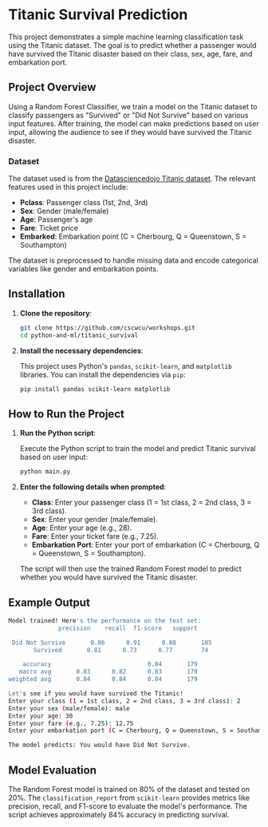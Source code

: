 # Titanic Survival Prediction

This project demonstrates a simple machine learning classification task using the Titanic dataset. The goal is to predict whether a passenger would have survived the Titanic disaster based on their class, sex, age, fare, and embarkation port.

## Project Overview

Using a Random Forest Classifier, we train a model on the Titanic dataset to classify passengers as "Survived" or "Did Not Survive" based on various input features. After training, the model can make predictions based on user input, allowing the audience to see if they would have survived the Titanic disaster.

### Dataset

The dataset used is from the [Datasciencedojo Titanic dataset](https://github.com/datasciencedojo/datasets/blob/master/titanic.csv). The relevant features used in this project include:

- **Pclass**: Passenger class (1st, 2nd, 3rd)
- **Sex**: Gender (male/female)
- **Age**: Passenger's age
- **Fare**: Ticket price
- **Embarked**: Embarkation point (C = Cherbourg, Q = Queenstown, S = Southampton)

The dataset is preprocessed to handle missing data and encode categorical variables like gender and embarkation points.

## Installation

1. **Clone the repository**:

   ```bash
   git clone https://github.com/cscwcu/workshops.git
   cd python-and-ml/titanic_survival
   ```

2. **Install the necessary dependencies**:

   This project uses Python's `pandas`, `scikit-learn`, and `matplotlib` libraries. You can install the dependencies via `pip`:

   ```bash
   pip install pandas scikit-learn matplotlib
   ```

## How to Run the Project

1. **Run the Python script**:

   Execute the Python script to train the model and predict Titanic survival based on user input:

   ```bash
   python main.py
   ```

2. **Enter the following details when prompted**:

   - **Class**: Enter your passenger class (1 = 1st class, 2 = 2nd class, 3 = 3rd class).
   - **Sex**: Enter your gender (male/female).
   - **Age**: Enter your age (e.g., 28).
   - **Fare**: Enter your ticket fare (e.g., 7.25).
   - **Embarkation Port**: Enter your port of embarkation (C = Cherbourg, Q = Queenstown, S = Southampton).

   The script will then use the trained Random Forest model to predict whether you would have survived the Titanic disaster.

## Example Output

```bash
Model trained! Here's the performance on the test set:
              precision    recall  f1-score   support

 Did Not Survive       0.86      0.91      0.88       105
       Survived       0.81      0.73      0.77        74

    accuracy                           0.84       179
   macro avg       0.83      0.82      0.83       179
weighted avg       0.84      0.84      0.84       179

Let's see if you would have survived the Titanic!
Enter your class (1 = 1st class, 2 = 2nd class, 3 = 3rd class): 2
Enter your sex (male/female): male
Enter your age: 30
Enter your fare (e.g., 7.25): 12.75
Enter your embarkation port (C = Cherbourg, Q = Queenstown, S = Southampton): S

The model predicts: You would have Did Not Survive.
```

## Model Evaluation

The Random Forest model is trained on 80% of the dataset and tested on 20%. The `classification_report` from `scikit-learn` provides metrics like precision, recall, and F1-score to evaluate the model's performance. The script achieves approximately 84% accuracy in predicting survival.
